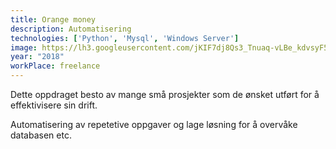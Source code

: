 ```yaml
---
title: Orange money
description: Automatisering
technologies: ['Python', 'Mysql', 'Windows Server']
image: https://lh3.googleusercontent.com/jKIF7dj8Qs3_Tnuaq-vLBe_kdvsyF55pR4ymNW5u3-W0KdkhM_ymAsfWymRMIH6JT_Y
year: "2018"
workPlace: freelance
---
```


Dette oppdraget besto av mange små prosjekter som de ønsket utført
for å effektivisere sin drift.

Automatisering av repetetive oppgaver og lage løsning for å overvåke
databasen etc.
